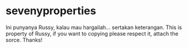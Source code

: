 # sevenyproperties
Ini punyanya Russy, kalau mau hargailah... sertakan keterangan. This is property of Russy, if you want to copying please respect it, attach the sorce. Thanks!
